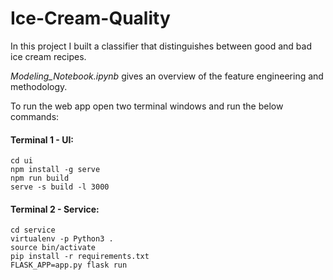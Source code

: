 # Ice-Cream-Quality
In this project I built a classifier that distinguishes between good and bad ice cream recipes.

*Modeling_Notebook.ipynb* gives an overview of the feature engineering and methodology.

To run the web app open two terminal windows and run the below commands: 

#### Terminal 1 - UI: 
```
cd ui
npm install -g serve
npm run build
serve -s build -l 3000
```

#### Terminal 2 - Service: 
```
cd service 
virtualenv -p Python3 .
source bin/activate
pip install -r requirements.txt
FLASK_APP=app.py flask run
```